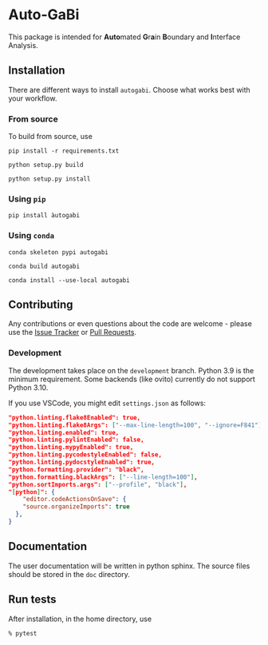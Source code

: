 # Auto-GaBi

This package is intended for **Auto**mated **G**r**a**in **B**oundary and **I**nterface Analysis.

## Installation

There are different ways to install `autogabi`. Choose what works best with your workflow.

### From source

To build from source, use

    pip install -r requirements.txt

    python setup.py build

    python setup.py install

### Using `pip`

    pip install àutogabi

### Using `conda` 

    conda skeleton pypi autogabi

    conda build autogabi
    
    conda install --use-local autogabi

## Contributing

Any contributions or even questions about the code are welcome - please use the [Issue Tracker](https://github.com/ab5424/Auto-GaBi/issues) or [Pull Requests](https://github.com/ab5424/Auto-GaBi/pulls).

### Development

The development takes place on the `development` branch. Python 3.9 is the minimum requirement. Some backends (like ovito) currently do not support Python 3.10.

If you use VSCode, you might edit `settings.json` as follows:

  ```json
  "python.linting.flake8Enabled": true,
  "python.linting.flake8Args": ["--max-line-length=100", "--ignore=F841"],
  "python.linting.enabled": true,
  "python.linting.pylintEnabled": false,
  "python.linting.mypyEnabled": true,
  "python.linting.pycodestyleEnabled": false,
  "python.linting.pydocstyleEnabled": true,
  "python.formatting.provider": "black",
  "python.formatting.blackArgs": ["--line-length=100"],
  "python.sortImports.args": ["--profile", "black"],
  "[python]": {
      "editor.codeActionsOnSave": {
      "source.organizeImports": true
    },
  }
  ```

## Documentation

The user documentation will be written in python sphinx. The source files should be
stored in the `doc` directory.

## Run tests

After installation, in the home directory, use

```bash
% pytest
```


